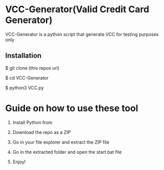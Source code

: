 # VCC-Generator(Valid Credit Card Generator)
VCC-Generator is a python script that generate VCC for testing purposes only<br> 

 
<h2>Installation</h2>
 
<p>$ git clone (this repos url)</p>
<p>$ cd VCC-Generator</p> 
<p>$ python3 VCC.py</p>  
  
# Guide on how to use these tool  
  
1. Install Python from

2. Download the repo as a ZIP   

3. Go in your file explorer and extract the ZIP file
  
4. Go in the extracted folder and open the start.bat file 
 
5. Enjoy!